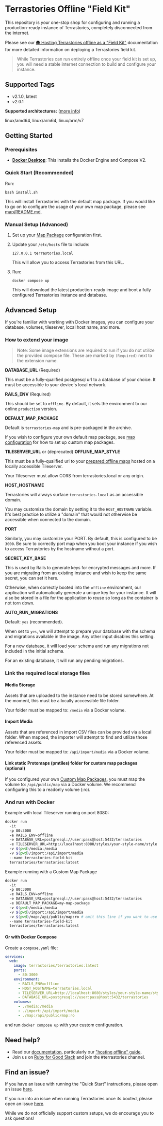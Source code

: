 # Terrastories Offline "Field Kit"

This repository is your one-stop shop for configuring and running a production-ready instance of Terrastories, completely disconnected from the internet.

Please see our [🛖 Hosting Terrastories offline as a "Field Kit"](https://docs.terrastories.app/setting-up-a-terrastories-server/hosting-environments/hosting-terrastories-offline-as-a-field-kit) documentation for more detailed information on deploying a Terrastories field kit.

> While Terrastories can run entirely offline once your field kit is set up, you will need a stable internet connection to build and configure your instance.

## Supported Tags

- v2.1.0, latest
- v2.0.1

**Supported architectures:** ([more info](https://github.com/docker-library/official-images#architectures-other-than-amd64))

linux/amd64, linux/arm64, linux/arm/v7

## Getting Started

### Prerequisites

- [**Docker Desktop**](https://docs.docker.com/desktop/install/linux-install/): This installs the Docker Engine and Compose V2.

### Quick Start (Recommended)

Run:

```shell
bash install.sh
```

This will install Terrastories with the default map package. If you would like to go on to configure the usage of your own map package, please see [map/README.md](map/README.md).

### Manual Setup (Advanced)

1. Set up your [Map Package](map/README.md) configuration first.
1. Update your `/etc/hosts` file to include:

   ```
   127.0.0.1 terrastories.local
   ```

   This will allow you to access Terrastories from this URL.
1. Run:

   `docker compose up`

   This will download the latest production-ready image and boot a fully configured Terrastories instance and database.

## Advanced Setup

If you're familiar with working with Docker images, you can configure your database, volumes, tileserver, local host name, and more.

### How to extend your image

> Note: Some image extensions are required to run if you do not utilize the provided compose file. These are marked by `(Required)` next to the extension name.

**DATABASE_URL** (Required)

This must be a fully-qualified postgresql url to a database of your choice. It must be accessible to your device's local network.

**RAILS_ENV** (Required)

This should be set to `offline`. By default, it sets the environment to our online `production` version.

**DEFAULT_MAP_PACKAGE**

Default is `terrastories-map` and is pre-packaged in the archive.

If you wish to configure your own default map package, see [map configuration](map/README.md) for how to set up custom map packages.

**TILESERVER_URL** or (deprecated) **OFFLINE_MAP_STYLE**

This must be a fully-qualified url to your [prepared offline maps](https://docs.terrastories.app/setting-up-a-terrastories-server/preparing-offline-maps) hosted on a locally accessible Tileserver.

Your Tileserver must allow CORS from terrastories.local or any origin.

**HOST_HOSTNAME**

Terrastories will always surface `terrastories.local` as an accessible domain.

You may customize the domain by setting it to the `HOST_HOSTNAME` variable. It's best practice to utilize a "domain" that would not otherwise be accessible when connected to the domain.

**PORT**

Similarly, you may customize your PORT. By default, this is configured to be `3000`. Be sure to correctly port map when you boot your instance if you wish to access Terrastories by the hostname without a port.

**SECRET_KEY_BASE**

This is used by Rails to generate keys for encrypted messages and more. If you are migrating from an existing instance and wish to keep the same secret, you can set it here.

Otherwise, when correctly booted into the `offline` environment, our application will automatically generate a unique key for your instance. It will also be stored in a file for the application to reuse so long as the container is not torn down.

**AUTO_RUN_MIGRATIONS**

Default: `yes` (recommended).

When set to `yes`, we will attempt to prepare your database with the schema and migrations available in the image. Any other input disables this setting.

For a new database, it will load your schema and run any migrations not included in the initial schema.

For an existing database, it will run any pending migrations.

### Link the required local storage files

#### Media Storage

Assets that are uploaded to the instance need to be stored somewhere. At the moment, this must be a locally acccessible file folder.

Your folder must be mapped to: `/media` via a Docker volume.

#### Import Media

Assets that are referenced in import CSV files can be provided via a local folder. When mapped, the importer will attempt to find and utilize those referenced assets.

Your folder must be mapped to: `/api/import/media` via a Docker volume.

#### Link static Protomaps (pmtiles) folder for custom map packages (optional)

If you configured your own [Custom Map Packages](map/README.md), you must map the volume to: `/api/public/map` via a Docker volume. We recommend configuring this to a readonly volume (:ro).

### And run with Docker

Example with local Tileserver running on port 8080:
```sh
docker run
  -it
  -p 80:3000
  -e RAILS_ENV=offline
  -e DATABASE_URL=postgresql://user:pass@host:5432/terrastories
  -e TILESERVER_URL=http://localhost:8080/styles/your-style-name/style.json
  -v $(pwd)/media:/media
  -v $(pwd)/import:/api/import/media
  --name terrastories-field-kit
  terrastories/terrastories:latest
```

Example running with a Custom Map Package
```sh
docker run
  -it
  -p 80:3000
  -e RAILS_ENV=offline
  -e DATABASE_URL=postgresql://user:pass@host:5432/terrastories
  -e DEFAULT_MAP_PACKAGE=my-map-package
  -v $(pwd)/media:/media
  -v $(pwd)/import:/api/import/media
  -v $(pwd)/map:/api/public/map:ro # omit this line if you want to use our pre-packaged style
  --name terrastories-field-kit
  terrastories/terrastories:latest
```

#### Or with Docker Compose

Create a `compose.yaml` file:

```yaml
services:
  web:
    image: terrastories/terrastories:latest
    ports:
      - 80:3000
    environment:
      - RAILS_ENV=offline
      - HOST_HOSTNAME=terrastories.local
      - TILESERVER_URL=http://localhost:8080/styles/your-style-name/style.json
      - DATABASE_URL=postgresql://user:pass@host:5432/terrastories
    volumes:
      - ./media:/media
      - ./import:/api/import/media
      - ./map:/api/public/map:ro
```

and run `docker compose up` with your custom configuration.

## Need help?

- Read our [documentation](https://docs.terrastories.app/), particularly our ["hosting offline" guide](https://docs.terrastories.app/setting-up-a-terrastories-server/hosting-environments/hosting-terrastories-offline-as-a-field-kit).
- Join us on [Ruby for Good Slack](https://rubyforgood.org/join-us) and join the #terrastories channel.

## Find an issue?

If you have an issue with running the "Quick Start" instructions, please open an issue [here](https://github.com/Terrastories/offline-field-kit/issues).

If you run into an issue when running Terrastories once its booted, please open an issue [here](https://github.com/Terrastories/terrastories/issues).

While we do not officially support custom setups, we do encourage you to ask questions!
